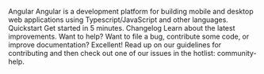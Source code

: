 Angular Angular is a development platform for building mobile and desktop web applications using Typescript/JavaScript and other languages. Quickstart Get started in 5 minutes. Changelog Learn about the latest improvements. Want to help? Want to file a bug, contribute some code, or improve documentation? Excellent! Read up on our guidelines for contributing and then check out one of our issues in the hotlist: community-help.